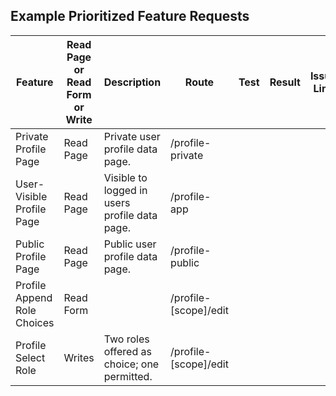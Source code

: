 ## Example Prioritized Feature Requests

| Feature | Read Page or Read Form or Write | Description | Route | Test | Result | Issue Link |
|---|---|---|---|---|---|---|
| Private Profile Page | Read Page | Private user profile data page. | /profile-private | | | |
| User-Visible Profile Page | Read Page | Visible to logged in users profile data page. | /profile-app |  | | |
| Public Profile Page | Read Page | Public user profile data page. | /profile-public |  | | |
| Profile Append Role Choices | Read Form |  | /profile-[scope]/edit |  | | |
| Profile Select Role | Writes | Two roles offered as choice; one permitted. | /profile-[scope]/edit |  | | |
